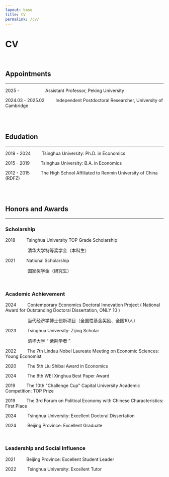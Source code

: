 ```yaml
---
layout: base
title: CV
permalink: /cv/
---
```


# CV

<!--You can find my CV [here](http://39.98.141.84:3838/iMarxTool/CV_Chong_Liu.pdf).-->

<br/>

## Appointments

------

2025 - &nbsp; &nbsp; &nbsp; &nbsp; &nbsp; &nbsp; &nbsp; &nbsp; &nbsp; &nbsp; Assistant Professor, Peking University

<p hidden> 2024.09 - 2025.08 &nbsp; &nbsp; &nbsp; &nbsp; Research Assistant Professor, Tsinghua University

2024.03 - 2025.02 &nbsp; &nbsp; &nbsp; &nbsp; Independent Postdoctoral Researcher, University of Cambridge </p>

<br/>
<br/>

## Edudation

------

2019 - 2024 &nbsp; &nbsp; &nbsp; &nbsp; Tsinghua University: Ph.D. in Economics

2015 - 2019 &nbsp; &nbsp; &nbsp; &nbsp; Tsinghua University: B.A. in Economics

2012 - 2015 &nbsp; &nbsp; &nbsp; &nbsp; The High School Affiliated to Renmin University of China (RDFZ)

<br/>
<br/>

## Honors and Awards

-----

### Scholarship

2018 &nbsp; &nbsp; &nbsp; &nbsp; Tsinghua University TOP Grade Scholarship

&nbsp; &nbsp; &nbsp; &nbsp; &nbsp; &nbsp; &nbsp; &nbsp; &nbsp; 清华大学特等奖学金（本科生）

2021 &nbsp; &nbsp; &nbsp; &nbsp; National Scholarship

&nbsp; &nbsp; &nbsp; &nbsp; &nbsp; &nbsp; &nbsp; &nbsp; &nbsp; 国家奖学金（研究生）

<br/>

### Academic Achievement

2024 &nbsp; &nbsp; &nbsp; &nbsp; Contemporary Economics Doctoral Innovation Project ( National Award for Outstanding Doctoral Dissertation, ONLY 10 )

&nbsp; &nbsp; &nbsp; &nbsp; &nbsp; &nbsp; &nbsp; &nbsp; &nbsp; 当代经济学博士创新项目（全国性基金奖励、全国10人）

2023 &nbsp; &nbsp; &nbsp; &nbsp; Tsinghua University: Zijing Scholar

&nbsp; &nbsp; &nbsp; &nbsp; &nbsp; &nbsp; &nbsp; &nbsp; &nbsp; 清华大学 “ 紫荆学者 ”

2022 &nbsp; &nbsp; &nbsp; &nbsp; The 7th Lindau Nobel Laureate Meeting on Economic Sciences: Young Economist

2020 &nbsp; &nbsp; &nbsp; &nbsp; The 5th Liu Shibai Award in Economics

2024 &nbsp; &nbsp; &nbsp; &nbsp; The 8th WEI Xinghua Best Paper Award

2019 &nbsp; &nbsp; &nbsp; &nbsp; The 10th "Challenge Cup" Capital University Academic Competition: TOP Prize

2019 &nbsp; &nbsp; &nbsp; &nbsp; The 3rd Forum on Political Economy with Chinese Characteristics: First Place

2024 &nbsp; &nbsp; &nbsp; &nbsp; Tsinghua University: Excellent Doctoral Dissertation

2024 &nbsp; &nbsp; &nbsp; &nbsp; Beijing Province: Excellent Graduate

<br/>

### Leadership and Social Influence

2021 &nbsp; &nbsp; &nbsp; &nbsp; Beijing Province: Excellent Student Leader

2022 &nbsp; &nbsp; &nbsp; &nbsp; Tsinghua University: Excellent Tutor

<br/>
<br/>
